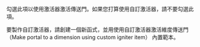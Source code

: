 勾選此項以使用激活器激活傳送門。如果您打算使用自訂激活器，請不要勾選此項。

要製作自訂激活器，請創建一個新函式，並用使用自訂激活器激活維度傳送門（Make portal to a dimension using custom igniter item） 內置範本。